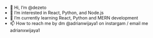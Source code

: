 - 👋 Hi, I’m @dezeto
- 👀 I’m interested in React, Python, and Node.js
- 🌱 I’m currently learning React, Python and MERN development
- 📫 How to reach me by dm @adrianwijaya1 on instargam / email me adrianxwijaya1

<!---
dezeto/dezeto is a ✨ special ✨ repository because its `README.md` (this file) appears on your GitHub profile.
You can click the Preview link to take a look at your changes.
--->

